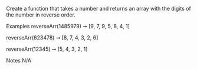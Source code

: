 Create a function that takes a number and returns an array with the digits of the number in reverse order.

Examples
reverseArr(1485979) ➞ [9, 7, 9, 5, 8, 4, 1]

reverseArr(623478) ➞ [8, 7, 4, 3, 2, 6]

reverseArr(12345) ➞ [5, 4, 3, 2, 1]

Notes
N/A